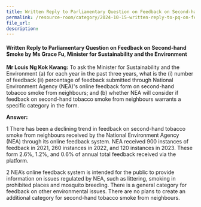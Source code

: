 ```yaml
---
title: Written Reply to Parliamentary Question on Feedback on Second-hand Smoke 
permalink: /resource-room/category/2024-10-15-written-reply-to-pq-on-feedback-on-second-hand-smoke
file_url:
description:
---
```

 
#### Written Reply to Parliamentary Question on Feedback on Second-hand Smoke by Ms Grace Fu, Minister for Sustainability and the Environment

**Mr Louis Ng Kok Kwang:** To ask the Minister for Sustainability and the Environment (a) for each year in the past three years, what is the (i) number of feedback (ii) percentage of feedback submitted through National Environment Agency (NEA)'s online feedback form on second-hand tobacco smoke from neighbours; and (b) whether NEA will consider if feedback on second-hand tobacco smoke from neighbours warrants a specific category in the form.

**Answer:**

1 There has been a declining trend in feedback on second-hand tobacco smoke from neighbours received by the National Environment Agency (NEA) through its online feedback system. NEA received 900 instances of feedback in 2021, 260 instances in 2022, and 120 instances in 2023. These form 2.6%, 1.2%, and 0.6% of annual total feedback received via the platform.  

2 NEA’s online feedback system is intended for the public to provide information on issues regulated by NEA, such as littering, smoking in prohibited places and mosquito breeding. There is a general category for feedback on other environmental issues. There are no plans to create an additional category for second-hand tobacco smoke from neighbours.  
